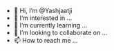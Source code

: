 - 👋 Hi, I’m @Yashjaatji
- 👀 I’m interested in ...
- 🌱 I’m currently learning ...
- 💞️ I’m looking to collaborate on ...
- 📫 How to reach me ...

<!---
Yashjaatji/Yashjaatji is a ✨ special ✨ repository because its `README.md` (this file) appears on your GitHub profile.
You can click the Preview link to take a look at your changes.
--->
